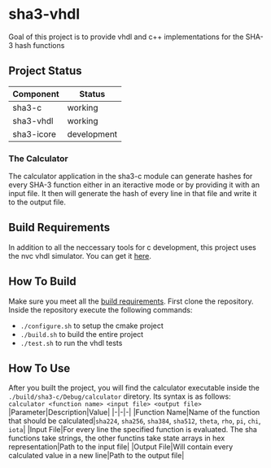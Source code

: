 # sha3-vhdl
Goal of this project is to provide vhdl and c++ implementations for the SHA-3 hash functions

## Project Status
|Component|Status|
|-|-|
|sha3-c|working|
|sha3-vhdl|working|
|sha3-icore|development|

### The Calculator
The calculator application in the sha3-c module can generate hashes for every SHA-3 function either in an
iteractive mode or by providing it with an input file. It then will generate the hash of every line in
that file and write it to the output file.

## Build Requirements
In addition to all the neccessary tools for c development, this project
uses the nvc vhdl simulator. You can get it [here](https://github.com/nickg/nvc).

## How To Build
Make sure you meet all the [build requirements](#Build-Requirements).
First clone the repository. Inside the repository execute the following commands:
- `./configure.sh` to setup the cmake project
- `./build.sh` to build the entire project
- `./test.sh` to run the vhdl tests

## How To Use
After you built the project, you will find the calculator executable inside the `./build/sha3-c/Debug/calculator` diretory.
Its syntax is as follows: `calculator <function name> <input file> <output file>`
|Parameter|Description|Value|
|-|-|-|
|Function Name|Name of the function that should be calculated|`sha224`, `sha256`, `sha384`, `sha512`, `theta`, `rho`, `pi`, `chi`, `iota`|
|Input File|For every line the specified function is evaluated. The sha functions take strings, the other functins take state arrays in hex representation|Path to the input file|
|Output File|Will contain every calculated value in a new line|Path to the output file|
